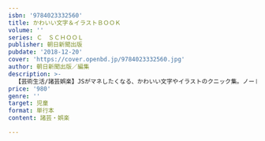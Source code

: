 ```yaml
---
isbn: '9784023332560'
title: かわいい文字＆イラストＢＯＯＫ
volume: ''
series: Ｃ　ＳＣＨＯＯＬ
publisher: 朝日新聞出版
pubdate: '2018-12-20'
cover: 'https://cover.openbd.jp/9784023332560.jpg'
author: 朝日新聞出版／編集
description: >-
  【芸術生活/諸芸娯楽】JSがマネしたくなる、かわいい文字やイラストのクニック集。ノートや交換日記、お手紙のデコアイデアもたくさん掲載。トレースして使えるイラストシートつき。かるき春先生の描き下ろしマンガもついて二重、三重に楽しめる！
price: '980'
genre: ''
target: 児童
format: 単行本
content: 諸芸・娯楽

---
```


